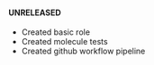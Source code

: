 #### UNRELEASED

  - Created basic role
  - Created molecule tests
  - Created github workflow pipeline
